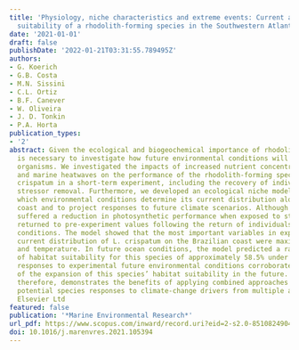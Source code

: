 ```yaml
---
title: 'Physiology, niche characteristics and extreme events: Current and future habitat
  suitability of a rhodolith-forming species in the Southwestern Atlantic'
date: '2021-01-01'
draft: false
publishDate: '2022-01-21T03:31:55.789495Z'
authors:
- G. Koerich
- G.B. Costa
- M.N. Sissini
- C.L. Ortiz
- B.F. Canever
- W. Oliveira
- J. D. Tonkin
- P.A. Horta
publication_types:
- '2'
abstract: Given the ecological and biogeochemical importance of rhodolith beds, it
  is necessary to investigate how future environmental conditions will affect these
  organisms. We investigated the impacts of increased nutrient concentrations, acidification,
  and marine heatwaves on the performance of the rhodolith-forming species Lithothamnion
  crispatum in a short-term experiment, including the recovery of individuals after
  stressor removal. Furthermore, we developed an ecological niche model to establish
  which environmental conditions determine its current distribution along the Brazilian
  coast and to project responses to future climate scenarios. Although L. crispatum
  suffered a reduction in photosynthetic performance when exposed to stressors, they
  returned to pre-experiment values following the return of individuals to control
  conditions. The model showed that the most important variables in explaining the
  current distribution of L. crispatum on the Brazilian coast were maximum nitrate
  and temperature. In future ocean conditions, the model predicted a range expansion
  of habitat suitability for this species of approximately 58.5% under RCP 8.5. Physiological
  responses to experimental future environmental conditions corroborated model predictions
  of the expansion of this species’ habitat suitability in the future. This study,
  therefore, demonstrates the benefits of applying combined approaches to examine
  potential species responses to climate-change drivers from multiple angles. © 2021
  Elsevier Ltd
featured: false
publication: '*Marine Environmental Research*'
url_pdf: https://www.scopus.com/inward/record.uri?eid=2-s2.0-85108249040&doi=10.1016%2fj.marenvres.2021.105394&partnerID=40&md5=d30dbecdcece5528433df439e460e6d0
doi: 10.1016/j.marenvres.2021.105394
---
```



